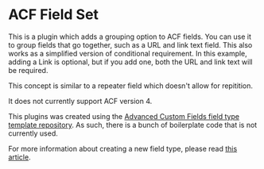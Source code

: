 # ACF Field Set

This is a plugin which adds a grouping option to ACF fields.  You can use it to group fields that go together, such as a URL and link text field.  This also works as a simplified version of conditional requirement.  In this example, adding a Link is optional, but if you add one, both the URL and link text will be required.

This concept is similar to a repeater field which doesn't allow for repitition.

It does not currently support ACF version 4.

This plugins was created using the [Advanced Custom Fields field type template repository](https://github.com/elliotcondon/acf-field-type-template).  As such, there is a bunch of boilerplate code that is not currently used.

For more information about creating a new field type, please read [this article](http://www.advancedcustomfields.com/resources/tutorials/creating-a-new-field-type/).